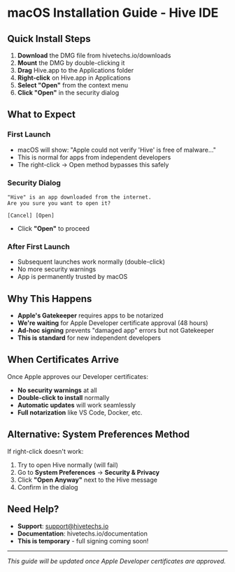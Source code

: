 # macOS Installation Guide - Hive IDE

## Quick Install Steps

1. **Download** the DMG file from hivetechs.io/downloads
2. **Mount** the DMG by double-clicking it
3. **Drag** Hive.app to the Applications folder
4. **Right-click** on Hive.app in Applications
5. **Select "Open"** from the context menu
6. **Click "Open"** in the security dialog

## What to Expect

### First Launch
- macOS will show: "Apple could not verify 'Hive' is free of malware..."
- This is normal for apps from independent developers
- The right-click → Open method bypasses this safely

### Security Dialog
```
"Hive" is an app downloaded from the internet.
Are you sure you want to open it?

[Cancel] [Open]
```
- Click **"Open"** to proceed

### After First Launch
- Subsequent launches work normally (double-click)
- No more security warnings
- App is permanently trusted by macOS

## Why This Happens

- **Apple's Gatekeeper** requires apps to be notarized
- **We're waiting** for Apple Developer certificate approval (48 hours)
- **Ad-hoc signing** prevents "damaged app" errors but not Gatekeeper
- **This is standard** for new independent developers

## When Certificates Arrive

Once Apple approves our Developer certificates:
- **No security warnings** at all
- **Double-click to install** normally
- **Automatic updates** will work seamlessly
- **Full notarization** like VS Code, Docker, etc.

## Alternative: System Preferences Method

If right-click doesn't work:

1. Try to open Hive normally (will fail)
2. Go to **System Preferences** → **Security & Privacy**
3. Click **"Open Anyway"** next to the Hive message
4. Confirm in the dialog

## Need Help?

- **Support**: support@hivetechs.io
- **Documentation**: hivetechs.io/documentation
- **This is temporary** - full signing coming soon!

---

*This guide will be updated once Apple Developer certificates are approved.*
